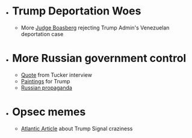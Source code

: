 - # Trump Deportation Woes
  - More [Judge Boasberg](https://x.com/kyledcheney/status/1904170983352672315) rejecting Trump Admin's Venezuelan deportation case
- # More Russian government control
  - [Quote](https://imgur.com/SIEdsgt) from Tucker interview
  - [Paintings](https://x.com/sumlenny/status/1904095038113513820) for Trump
  - [Russian propaganda](https://www.reddit.com/r/Destiny/comments/1jhaezw/one_of_the_key_negotiators_from_the_us/)
- # Opsec memes
  - [Atlantic Article](https://www.theatlantic.com/politics/archive/2025/03/trump-administration-accidentally-texted-me-its-war-plans/682151/?gift=Cgqh0-mGExsQQ_xEA88IsFBTXcgGKcOJRI1x7WcTigU) about Trump Signal craziness
#